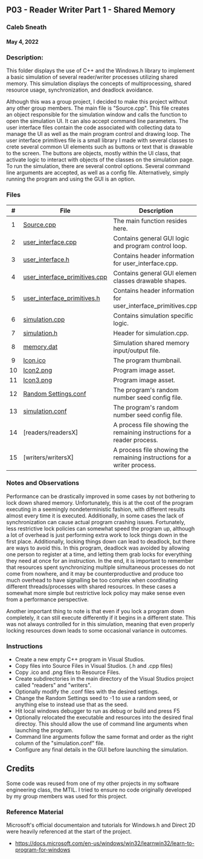 ## P03 - Reader Writer Part 1 - Shared Memory
### Caleb Sneath
#### May 4, 2022


### Description:

This folder displays the use of C++ and the Windows.h library to implement a basic simulation of several reader/writer processes utilizing shared memory. This simulation displays the concepts of multiprocessing, shared resource usage, synchronization, and deadlock avoidance.

Although this was a group project, I decided to make this project without any other group members. The main file is "Source.cpp". This file creates an object responsible for the simulation window and calls the function to open the simulation UI. It can also accept command line parameters. The user interface files contain the code associated with collecting data to manage the UI as well as the main program control and drawing loop. The user interface primitives file is a small library I made with several classes to crete several common UI elements such as buttons or text that is drawable to the screen. The buttons are objects, mostly within the UI class, that activate logic to interact with objects of the classes on the simulation page. To run the simulation, there are several control options. Several command line arguments are accepted, as well as a config file. Alternatively, simply running the program and using the GUI is an option.  

### Files

|   #   | File            | Description                                        |
| :---: | --------------- | -------------------------------------------------- |
|   1   | [Source.cpp](https://github.com/CalebSneath/5143-OS-sneath/blob/main/Assignments/P03/Source.cpp)         | The main function resides here.   |
|   2   | [user_interface.cpp](https://github.com/CalebSneath/5143-OS-sneath/blob/main/Assignments/P03/user_interface.cpp)         | Contains general GUI logic and program control loop. |
|   3   | [user_interface.h](https://github.com/CalebSneath/5143-OS-sneath/blob/main/Assignments/P03/user_interface.h)         | Contains header information for user_interface.cpp. |
|   4   | [user_interface_primitives.cpp](https://github.com/CalebSneath/5143-OS-sneath/blob/main/Assignments/P03/user_interface_primitives.cpp)         | Contains general GUI element classes drawable shapes. |
|   5   | [user_interface_primitives.h](https://github.com/CalebSneath/5143-OS-sneath/blob/main/Assignments/P03/user_interface_primitives.h)         | Contains header information for user_interface_primitives.cpp. |
|   6   | [simulation.cpp](https://github.com/CalebSneath/5143-OS-sneath/blob/main/Assignments/P03/simulation.cpp)         | Contains simulation specific logic. |
|   7   | [simulation.h](https://github.com/CalebSneath/5143-OS-sneath/blob/main/Assignments/P03/simulation.h)         | Header for simulation.cpp.  |
|   8   | [memory.dat](https://github.com/CalebSneath/5143-OS-sneath/blob/main/Assignments/P03/memory.dat)         | Simulation shared memory input/output file.  |
|   9   | [Icon.ico](https://github.com/CalebSneath/5143-OS-sneath/blob/main/Assignments/P03/Icon.ico)         | The program thumbnail.  |
|   10  | [Icon2.png](https://github.com/CalebSneath/5143-OS-sneath/blob/main/Assignments/P03/Icon2.png)         | Program image asset.  |
|   11  | [Icon3.png](https://github.com/CalebSneath/5143-OS-sneath/blob/main/Assignments/P03/Icon3.png)         | Program image asset.  |
|   12  | [Random Settings.conf](https://github.com/CalebSneath/5143-OS-sneath/blob/main/Assignments/P03/Random_Settings.conf)         | The program's random number seed config file.  |
|   13  | [simulation.conf](https://github.com/CalebSneath/5143-OS-sneath/blob/main/Assignments/P03/simulation.conf)         | The program's random number seed config file.  |
|   14  | [readers/readersX]   | A process file showing the remaining instructions for a reader process.  |
|   15  | [writers/writersX] | A process file showing the remaining instructions for a writer process.  |


### Notes and Observations
Performance can be drastically improved in some cases by not bothering to lock down shared memory. Unfortunately, this is at the cost of the program executing in a seemingly nondeterministic fashion, with different results almost every time it is executed. Additionally, in some cases the lack of synchronization can cause actual program crashing issues. Fortunately, less restrictive lock policies can somewhat speed the program up, although a lot of overhead is just performing extra work to lock things down in the first place. Additionally, locking things down can lead to deadlock, but there are ways to avoid this. In this program, deadlock was avoided by allowing one person to register at a time, and letting them grab locks for everything they need at once for an instruction. In the end, it is important to remember that resources spent synchronizing multiple simultaneous processes do not come from nowhere, and it may be counterproductive and produce too much overhead to have signalling be too complex when coordinating different threads/processes with shared resources. In these cases a somewhat more simple but restrictive lock policy may make sense even from a performance perspective.

Another important thing to note is that even if you lock a program down completely, it can still execute differently if it begins in a different state. This was not always controlled for in this simulation, meaning that even properly locking resources down leads to some occasional variance in outcomes.


### Instructions
- Create a new empty C++ program in Visual Studios.
- Copy files into Source Files in Visual Studios. (.h and .cpp files)
- Copy .ico and .png files to Resource Files.
- Create subdirectories in the main directory of the Visual Studios project called "readers" and "writers".
- Optionally modify the .conf files with the desired settings.
- Change the Random Settings seed to -1 to use a random seed, or anything else to instead use that as the seed.
- Hit local windows debugger to run as debug or build and press F5
- Optionally relocated the executable and resources into the desired final directoy. This should allow the use of command line arguments when launching the program.
- Command line arguments follow the same format and order as the right column of the "simulation.conf" file.
- Configure any final details in the GUI before launching the simulation.

## Credits
Some code was reused from one of my other projects in my software engineering class, the MTIL. I tried to ensure no code originally developed by my group members was used for this project.
### Reference Material
 Microsoft's official documentaion and tutorials for Windows.h and Direct 2D were heavily referenced at the start of the project.
 - https://docs.microsoft.com/en-us/windows/win32/learnwin32/learn-to-program-for-windows
